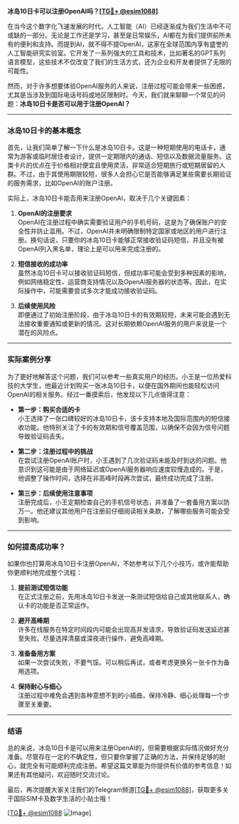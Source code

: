 **冰岛10日卡可以注册OpenAI吗？[[TG💪+ @esim1088](https://t.me/s/esim1088)]**

在当今这个数字化飞速发展的时代，人工智能（AI）已经逐渐成为我们生活中不可或缺的一部分。无论是工作还是学习，甚至是日常娱乐，AI都在为我们提供前所未有的便利和支持。而提到AI，就不得不提OpenAI，这家在全球范围内享有盛誉的人工智能研究实验室。它开发了一系列强大的工具和技术，比如著名的GPT系列语言模型，这些技术不仅改变了我们的生活方式，还为企业和开发者提供了无限的可能性。

然而，对于许多想要体验OpenAI服务的人来说，注册过程可能会带来一些困惑，尤其是当涉及到国际电话号码或地区限制时。今天，我们就来聊聊一个常见的问题：**冰岛10日卡是否可以用于注册OpenAI？**

---

### 冰岛10日卡的基本概念

首先，让我们简单了解一下什么是冰岛10日卡。这是一种短期使用的电话卡，通常为游客或临时居住者设计，提供一定期限内的通话、短信以及数据流量服务。这类卡片的优点在于价格相对便宜且使用灵活，非常适合短期旅行或短期居留的人群。不过，由于其使用期限较短，很多人会担心它是否能够满足某些需要长期验证的服务需求，比如OpenAI的账户注册。

实际上，冰岛10日卡能否用来注册OpenAI，取决于几个关键因素：

1. **OpenAI的注册要求**  
   OpenAI在注册过程中确实需要验证用户的手机号码，这是为了确保账户的安全性并防止滥用。不过，OpenAI并未明确限制特定国家或地区的用户进行注册。换句话说，只要你的冰岛10日卡能够正常接收验证码短信，并且没有被OpenAI列入黑名单，理论上是可以用来完成注册的。

2. **短信接收的成功率**  
   虽然冰岛10日卡可以接收验证码短信，但成功率可能会受到多种因素的影响，例如网络稳定性、运营商支持情况以及OpenAI服务器的状态等。因此，在实际操作中，可能需要尝试多次才能成功接收验证码。

3. **后续使用风险**  
   即便通过了初始注册阶段，由于冰岛10日卡的有效期较短，未来可能会遇到无法接收重要通知或更新的情况。这对长期依赖OpenAI服务的用户来说是一个潜在的风险点。

---

### 实际案例分享

为了更好地解答这个问题，我们可以参考一些真实用户的经历。小王是一位热爱科技的大学生，他最近计划购买一张冰岛10日卡，以便在国外期间也能轻松访问OpenAI的相关服务。经过一番摸索后，他发现以下几点值得注意：

- **第一步：购买合适的卡**  
  小王选择了一张口碑较好的冰岛10日卡，该卡支持本地及国际范围内的短信接收功能。他特别关注了卡的有效期和信号覆盖范围，以确保不会因为信号问题导致验证码丢失。

- **第二步：注册过程中的挑战**  
  在尝试注册OpenAI账户时，小王遇到了几次验证码未能及时到达的问题。他意识到这可能是由于网络延迟或OpenAI服务器响应速度较慢造成的。于是，他调整了操作时间，选择在非高峰时段再次尝试，最终成功完成了注册。

- **第三步：后续使用注意事项**  
  注册完成后，小王定期检查自己的手机信号状态，并准备了一套备用方案以防万一。他还建议其他用户在注册前仔细阅读相关条款，了解哪些服务可能会受到影响。

---

### 如何提高成功率？

如果你也打算用冰岛10日卡注册OpenAI，不妨参考以下几个小技巧，或许能帮助你更顺利地完成整个流程：

1. **提前测试短信功能**  
   在正式注册之前，先用冰岛10日卡发送一条测试短信给自己或其他联系人，确认卡的功能是否正常运作。

2. **避开高峰期**  
   许多在线服务在特定时间段内可能会出现高并发请求，导致验证码发送延迟甚至失败。尽量选择清晨或深夜进行操作，避免高峰期。

3. **准备备用方案**  
   如果一次尝试失败，不要气馁。可以稍后再试，或者考虑更换另一张卡作为备用选项。

4. **保持耐心与细心**  
   注册过程中难免会遇到各种意想不到的小插曲，保持冷静、细心处理每一个步骤至关重要。

---

### 结语

总的来说，冰岛10日卡是可以用来注册OpenAI的，但需要根据实际情况做好充分准备。尽管存在一定的不确定性，但只要你掌握了正确的方法，并保持足够的耐心，就完全有可能顺利完成注册。希望这篇文章能为你提供有价值的参考信息！如果还有其他疑问，欢迎随时交流讨论。

最后，再次提醒大家关注我们的Telegram频道[[TG💪+ @esim1088](https://t.me/s/esim1088)]，获取更多关于国际SIM卡及数字生活的小贴士哦！

[[TG💪+ @esim1088](https://t.me/s/esim1088) ![Image](https://i.postimg.cc/4NQfJmqS/Snipaste-2025-05-13-00-14-12.png)]
